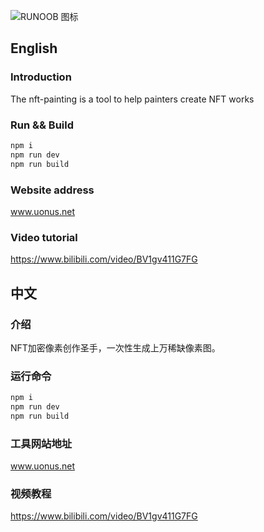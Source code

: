 ![RUNOOB 图标](https://www.uonus.net/logo.png)
## English

### Introduction

The nft-painting is a tool to help painters create NFT works

### Run && Build

```javascript
npm i
npm run dev
npm run build
```
### Website address

www.uonus.net

### Video tutorial

https://www.bilibili.com/video/BV1gv411G7FG

## 中文

### 介绍

NFT加密像素创作圣手，一次性生成上万稀缺像素图。


### 运行命令

```javascript
npm i 
npm run dev
npm run build
```
### 工具网站地址

www.uonus.net

### 视频教程

https://www.bilibili.com/video/BV1gv411G7FG
